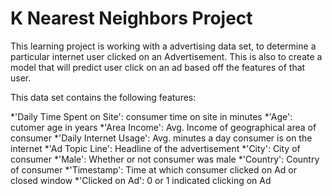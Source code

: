 # K Nearest Neighbors Project

This learning project is working with a advertising data set, to determine a particular internet user clicked on an Advertisement. This is also to create a model that will predict user click on an ad based off the features of that user.

This data set contains the following features:

*'Daily Time Spent on Site': consumer time on site in minutes
*'Age': cutomer age in years
*'Area Income': Avg. Income of geographical area of consumer
*'Daily Internet Usage': Avg. minutes a day consumer is on the internet
*'Ad Topic Line': Headline of the advertisement
*'City': City of consumer
*'Male': Whether or not consumer was male
*'Country': Country of consumer
*'Timestamp': Time at which consumer clicked on Ad or closed window
*'Clicked on Ad': 0 or 1 indicated clicking on Ad
